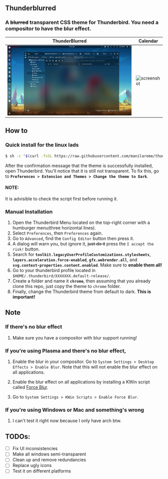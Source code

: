 ## Thunderblurred

### A ~~blurred~~ transparent CSS theme for Thunderbird. You need a compositor to have the blur effect.


| ThunderBlurred | Calendar |
| --- | --- |
| ![screenshot](images/mainwindow.png) | ![screenshot](images/calendar.png) |


## How to

### Quick install for the linux lads

```bash
$ sh -c "$(curl -fsSL https://raw.githubusercontent.com/manilarome/thunderblurred/master/install.sh)"
```

After the confirmation message that the theme is successfully installed, open Thunderbird. You'll notice that it is still not transparent. To fix this, go to **`Preferences > Extension and Themes > Change the theme to Dark`**.

#### NOTE:

It is advisible to check the script first before running it.

### Manual Installation

1. Open the Thunderbird Menu located on the top-right corner with a humburger menu(three horizontal lines).
2. Select `Preferences`, then `Preferences` again.
3. Go to `Advanced`, find the `Config Editor` button then press it.
4. A dialog will warn you, but ignore it, ~~just do it~~ press the `I accept the risk!` button.
5. Search for **`toolkit.legacyUserProfileCustomizations.stylesheets`**, **`layers.acceleration.force-enabled`**, **`gfx.webrender.all`**, and **`svg.context-properties.content.enabled`**. Make sure to **enable them all!**
6. Go to your thunderbird profile located in `$HOME/.thunderbird/XXXXXXX.default-release/`.
7. Create a folder and name it **`chrome`**, then assuming that you already clone this repo, just copy the theme to `chrome` folder.
8. Finally, change the Thunderbird theme from default to dark. **This is important!**

## Note

### If there's no blur effect


1. Make sure you have a compositor with blur support running! 

### If you're using Plasma and there's no blur effect,

1. Enable the blur in your compositor. Go to `System Settings > Desktop Effects > Enable Blur`. Note that this will not enable the blur effect on all applications.

2. Enable the blur effect on all applications by installing a KWin script called [Force Blur](https://store.kde.org/p/1294604/).

3. Go to `System Settings > KWin Scripts > Enable Force Blur`.


### If you're using Windows or Mac and something's wrong

1. I can't test it right now because I only have arch btw.

## TODOs:

- [ ] Fix UI inconsistencies
- [ ] Make all windows semi-transparent
- [ ] Clean up and remove redundancies
- [ ] Replace ugly icons
- [ ] Test it on different platforms